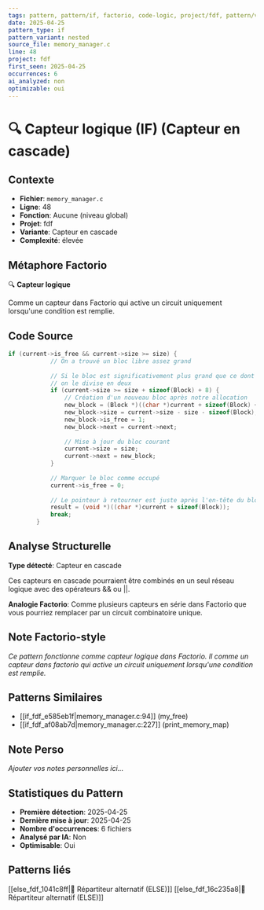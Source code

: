```yaml
---
tags: pattern, pattern/if, factorio, code-logic, project/fdf, pattern/variant/nested
date: 2025-04-25
pattern_type: if
pattern_variant: nested
source_file: memory_manager.c
line: 48
project: fdf
first_seen: 2025-04-25
occurrences: 6
ai_analyzed: non
optimizable: oui
---
```


# 🔍 Capteur logique (IF) (Capteur en cascade)

## Contexte
- **Fichier**: `memory_manager.c`
- **Ligne**: 48
- **Fonction**: Aucune (niveau global)
- **Projet**: fdf
- **Variante**: Capteur en cascade
- **Complexité**: élevée

## Métaphore Factorio
🔍 **Capteur logique**

Comme un capteur dans Factorio qui active un circuit uniquement lorsqu'une condition est remplie.

## Code Source
```c
if (current->is_free && current->size >= size) {
            // On a trouvé un bloc libre assez grand
            
            // Si le bloc est significativement plus grand que ce dont on a besoin,
            // on le divise en deux
            if (current->size >= size + sizeof(Block) + 8) {
                // Création d'un nouveau bloc après notre allocation
                new_block = (Block *)((char *)current + sizeof(Block) + size);
                new_block->size = current->size - size - sizeof(Block);
                new_block->is_free = 1;
                new_block->next = current->next;
                
                // Mise à jour du bloc courant
                current->size = size;
                current->next = new_block;
            }
            
            // Marquer le bloc comme occupé
            current->is_free = 0;
            
            // Le pointeur à retourner est juste après l'en-tête du bloc
            result = (void *)((char *)current + sizeof(Block));
            break;
        }
```

## Analyse Structurelle
**Type détecté**: Capteur en cascade

Ces capteurs en cascade pourraient être combinés en un seul réseau logique avec des opérateurs && ou ||.

**Analogie Factorio**:
Comme plusieurs capteurs en série dans Factorio que vous pourriez remplacer par un circuit combinatoire unique.

## Note Factorio-style
*Ce pattern fonctionne comme capteur logique dans Factorio. Il comme un capteur dans factorio qui active un circuit uniquement lorsqu'une condition est remplie.*

## Patterns Similaires
- [[if_fdf_e585eb1f|memory_manager.c:94]] (my_free)
- [[if_fdf_af08ab7d|memory_manager.c:227]] (print_memory_map)

## Note Perso
*Ajouter vos notes personnelles ici...*

## Statistiques du Pattern
- **Première détection**: 2025-04-25
- **Dernière mise à jour**: 2025-04-25
- **Nombre d'occurrences**: 6 fichiers
- **Analysé par IA**: Non
- **Optimisable**: Oui

## Patterns liés
[[else_fdf_1041c8ff|🔀 Répartiteur alternatif (ELSE)]]
[[else_fdf_16c235a8|🔀 Répartiteur alternatif (ELSE)]]
